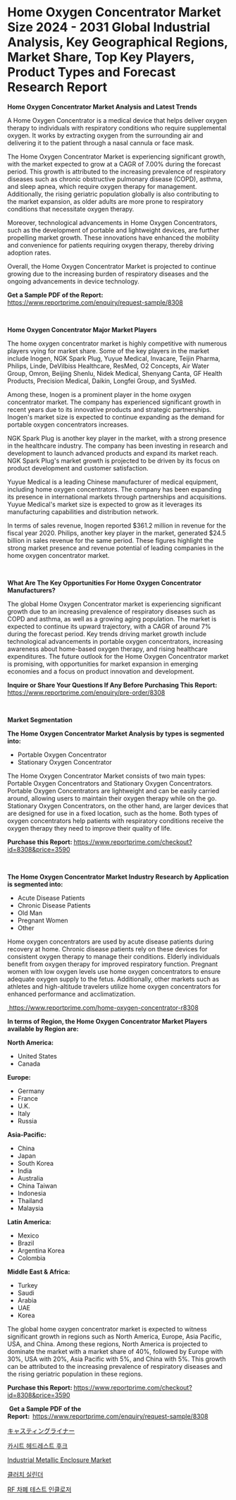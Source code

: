 <p><h1>Home Oxygen Concentrator Market Size 2024 - 2031 Global Industrial Analysis, Key Geographical Regions, Market Share, Top Key Players, Product Types and Forecast Research Report</h1></p><p><strong>Home Oxygen Concentrator Market Analysis and Latest Trends</strong></p>
<p><p>A Home Oxygen Concentrator is a medical device that helps deliver oxygen therapy to individuals with respiratory conditions who require supplemental oxygen. It works by extracting oxygen from the surrounding air and delivering it to the patient through a nasal cannula or face mask.</p><p>The Home Oxygen Concentrator Market is experiencing significant growth, with the market expected to grow at a CAGR of 7.00% during the forecast period. This growth is attributed to the increasing prevalence of respiratory diseases such as chronic obstructive pulmonary disease (COPD), asthma, and sleep apnea, which require oxygen therapy for management. Additionally, the rising geriatric population globally is also contributing to the market expansion, as older adults are more prone to respiratory conditions that necessitate oxygen therapy.</p><p>Moreover, technological advancements in Home Oxygen Concentrators, such as the development of portable and lightweight devices, are further propelling market growth. These innovations have enhanced the mobility and convenience for patients requiring oxygen therapy, thereby driving adoption rates.</p><p>Overall, the Home Oxygen Concentrator Market is projected to continue growing due to the increasing burden of respiratory diseases and the ongoing advancements in device technology.</p></p>
<p><strong>Get a Sample PDF of the Report:&nbsp;</strong> <a href="https://www.reportprime.com/enquiry/request-sample/8308">https://www.reportprime.com/enquiry/request-sample/8308</a></p>
<p>&nbsp;</p>
<p><strong>Home Oxygen Concentrator Major Market Players</strong></p>
<p><p>The home oxygen concentrator market is highly competitive with numerous players vying for market share. Some of the key players in the market include Inogen, NGK Spark Plug, Yuyue Medical, Invacare, Teijin Pharma, Philips, Linde, DeVilbiss Healthcare, ResMed, O2 Concepts, Air Water Group, Omron, Beijing Shenlu, Nidek Medical, Shenyang Canta, GF Health Products, Precision Medical, Daikin, Longfei Group, and SysMed.</p><p>Among these, Inogen is a prominent player in the home oxygen concentrator market. The company has experienced significant growth in recent years due to its innovative products and strategic partnerships. Inogen's market size is expected to continue expanding as the demand for portable oxygen concentrators increases.</p><p>NGK Spark Plug is another key player in the market, with a strong presence in the healthcare industry. The company has been investing in research and development to launch advanced products and expand its market reach. NGK Spark Plug's market growth is projected to be driven by its focus on product development and customer satisfaction.</p><p>Yuyue Medical is a leading Chinese manufacturer of medical equipment, including home oxygen concentrators. The company has been expanding its presence in international markets through partnerships and acquisitions. Yuyue Medical's market size is expected to grow as it leverages its manufacturing capabilities and distribution network.</p><p>In terms of sales revenue, Inogen reported $361.2 million in revenue for the fiscal year 2020. Philips, another key player in the market, generated $24.5 billion in sales revenue for the same period. These figures highlight the strong market presence and revenue potential of leading companies in the home oxygen concentrator market.</p></p>
<p>&nbsp;</p>
<p><strong>What Are The Key Opportunities For Home Oxygen Concentrator Manufacturers?</strong></p>
<p><p>The global Home Oxygen Concentrator market is experiencing significant growth due to an increasing prevalence of respiratory diseases such as COPD and asthma, as well as a growing aging population. The market is expected to continue its upward trajectory, with a CAGR of around 7% during the forecast period. Key trends driving market growth include technological advancements in portable oxygen concentrators, increasing awareness about home-based oxygen therapy, and rising healthcare expenditures. The future outlook for the Home Oxygen Concentrator market is promising, with opportunities for market expansion in emerging economies and a focus on product innovation and development.</p></p>
<p><strong>Inquire or Share Your Questions If Any Before Purchasing This Report:</strong> <a href="https://www.reportprime.com/enquiry/pre-order/8308">https://www.reportprime.com/enquiry/pre-order/8308</a></p>
<p>&nbsp;</p>
<p><strong>Market Segmentation</strong></p>
<p><strong>The Home Oxygen Concentrator Market Analysis by types is segmented into:</strong></p>
<p><ul><li>Portable Oxygen Concentrator</li><li>Stationary Oxygen Concentrator</li></ul></p>
<p><p>The Home Oxygen Concentrator Market consists of two main types: Portable Oxygen Concentrators and Stationary Oxygen Concentrators. Portable Oxygen Concentrators are lightweight and can be easily carried around, allowing users to maintain their oxygen therapy while on the go. Stationary Oxygen Concentrators, on the other hand, are larger devices that are designed for use in a fixed location, such as the home. Both types of oxygen concentrators help patients with respiratory conditions receive the oxygen therapy they need to improve their quality of life.</p></p>
<p><strong>Purchase this Report:&nbsp;</strong><a href="https://www.reportprime.com/checkout?id=8308&price=3590">https://www.reportprime.com/checkout?id=8308&price=3590</a></p>
<p>&nbsp;</p>
<p><strong>The Home Oxygen Concentrator Market Industry Research by Application is segmented into:</strong></p>
<p><ul><li>Acute Disease Patients</li><li>Chronic Disease Patients</li><li>Old Man</li><li>Pregnant Women</li><li>Other</li></ul></p>
<p><p>Home oxygen concentrators are used by acute disease patients during recovery at home. Chronic disease patients rely on these devices for consistent oxygen therapy to manage their conditions. Elderly individuals benefit from oxygen therapy for improved respiratory function. Pregnant women with low oxygen levels use home oxygen concentrators to ensure adequate oxygen supply to the fetus. Additionally, other markets such as athletes and high-altitude travelers utilize home oxygen concentrators for enhanced performance and acclimatization.</p></p>
<p><a href="https://www.reportprime.com/home-oxygen-concentrator-r8308">&nbsp;https://www.reportprime.com/home-oxygen-concentrator-r8308</a></p>
<p><strong>In terms of Region, the Home Oxygen Concentrator Market Players available by Region are:</strong></p>
<p>
    <p> <strong> North America: </strong>
        <ul>
            <li>United States</li>
            <li>Canada</li>
        </ul>
        </p> 
    <p> <strong> Europe: </strong>
        <ul>
            <li>Germany</li>
            <li>France</li>
            <li>U.K.</li>
            <li>Italy</li>
            <li>Russia</li>
        </ul>
        </p> 
    <p> <strong> Asia-Pacific: </strong>
        <ul>
            <li>China</li>
            <li>Japan</li>
            <li>South Korea</li>
            <li>India</li>
            <li>Australia</li>
            <li>China Taiwan</li>
            <li>Indonesia</li>
            <li>Thailand</li>
            <li>Malaysia</li>
        </ul>
        </p> 
    <p> <strong> Latin America: </strong>
        <ul>
            <li>Mexico</li>
            <li>Brazil</li>
            <li>Argentina Korea</li>
            <li>Colombia</li>
        </ul>
        </p> 
    <p> <strong> Middle East & Africa: </strong>
        <ul>
            <li>Turkey</li>
            <li>Saudi</li>
            <li>Arabia</li>
            <li>UAE</li>
            <li>Korea</li>
        </ul>
    </p>
    </p>
<p><p>The global home oxygen concentrator market is expected to witness significant growth in regions such as North America, Europe, Asia Pacific, USA, and China. Among these regions, North America is projected to dominate the market with a market share of 40%, followed by Europe with 30%, USA with 20%, Asia Pacific with 5%, and China with 5%. This growth can be attributed to the increasing prevalence of respiratory diseases and the rising geriatric population in these regions.</p></p>
<p><strong>Purchase this Report: </strong><a href="https://www.reportprime.com/checkout?id=8308&price=3590">https://www.reportprime.com/checkout?id=8308&price=3590</a></p>
<p>&nbsp;<strong>Get a Sample PDF of the Report:&nbsp;&nbsp;</strong><a href="https://www.reportprime.com/enquiry/request-sample/8308">https://www.reportprime.com/enquiry/request-sample/8308</a></p>
<p><strong></strong></p>
<p><p><a href="https://medium.com/@kaiyohnson76845/%E3%82%AD%E3%83%A3%E3%82%B9%E3%83%86%E3%82%A3%E3%83%B3%E3%82%B0%E3%83%A9%E3%82%A4%E3%83%8A%E3%83%BC%E5%B8%82%E5%A0%B4%E3%81%B8%E3%81%AE%E6%B7%B1%E3%81%84%E6%8E%A2%E6%B1%82-%E3%81%9D%E3%81%AE%E3%83%88%E3%83%AC%E3%83%B3%E3%83%89-%E5%B8%82%E5%A0%B4%E3%82%BB%E3%82%B0%E3%83%A1%E3%83%B3%E3%83%86%E3%83%BC%E3%82%B7%E3%83%A7%E3%83%B3-%E7%AB%B6%E4%BA%89%E5%88%86%E6%9E%90-23c11bc05e7c">キャスティングライナー</a></p><p><a href="https://medium.com/@midge5687567/%EC%B9%B4%EC%8B%9C%ED%8A%B8-%ED%97%A4%EB%93%9C%EB%A0%88%EC%8A%A4%ED%8A%B8-%ED%9B%84%ED%81%AC-%EC%8B%9C%EC%9E%A5-%EB%8F%99%ED%96%A5-%EC%9E%90%EB%8F%99%EC%B0%A8-%EC%8B%9C%ED%8A%B8-%ED%97%A4%EB%93%9C%EB%A0%88%EC%8A%A4%ED%8A%B8-%ED%9B%84%ED%81%AC-%EC%8B%9C%EC%9E%A5%EC%9D%98-%ED%86%B5%EC%B0%B0-%EB%B0%8F-%EC%98%88%EC%B8%A1-%EB%B6%84%EC%84%9D%EC%97%90-%EC%B4%88%EC%A0%90%EC%9D%84-%EB%A7%9E%EC%B6%A4-2024-2031-086149e6b766">카시트 헤드레스트 후크</a></p><p><a href="https://medium.com/@carolineparks3691/industrial-metallic-enclosure-market-size-share-trends-analysis-report-by-product-7e2fffe6f8ba">Industrial Metallic Enclosure Market</a></p><p><a href="https://medium.com/@fabiancobuc20222022/%ED%81%B4%EB%9F%AC%EC%B9%98-%EC%8B%A4%EB%A6%B0%EB%8D%94-%EC%8B%9C%EC%9E%A5-%EA%B7%9C%EB%AA%A8%EB%8A%94-%EC%97%B0%ED%8F%89%EA%B7%A0-%EC%84%B1%EC%9E%A5%EB%A5%A0-8-8-%EB%A1%9C-%EC%A6%9D%EA%B0%80%ED%95%98%EA%B3%A0-%EC%9E%88%EC%9C%BC%EB%A9%B0-%EC%9D%B4-%EB%B3%B4%EA%B3%A0%EC%84%9C%EB%8A%94-%EC%8B%9C%EC%9E%A5-%EC%84%B8%EB%B6%84%ED%99%94-%EC%84%B1%EC%9E%A5-%EB%B0%8F-2024%EB%85%84%EB%B6%80%ED%84%B0-2031%EB%85%84%EA%B9%8C%EC%A7%80%EC%9D%98-%EC%98%88%EC%B8%A1-%EB%B6%84%EC%84%9D%EC%9D%84-%EB%8B%A4%EB%A3%B9%EB%8B%88%EB%8B%A4-ca405608d1f2">클러치 실린더</a></p><p><a href="https://github.com/erwindropdead54/Market-Research-Report-List-1/blob/main/112254289477.md">RF 차폐 테스트 인클로저</a></p></p>